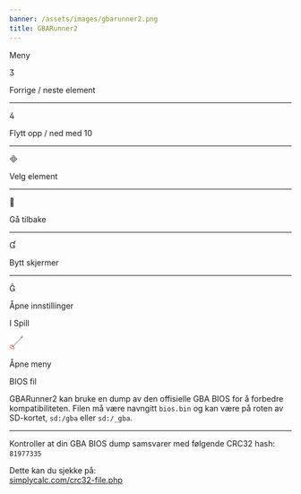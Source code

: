 ```yaml
---
banner: /assets/images/gbarunner2.png
title: GBARunner2
---
```


<div id="menu" class="section-title">Meny</div>
<div class="section-body">
    <div class="button-action-group">
        <p class="button-action button">&#xE07D;</p>
        <p class="button-action-text">Forrige / neste element</p>
    </div>
    <hr>
    <div class="button-action-group">
        <p class="button-action button">&#xE07E;</p>
        <p class="button-action-text">Flytt opp / ned med 10</p>
    </div>
    <hr>
    <div class="button-action-group">
        <p class="button-action button">&#xE000;</p>
        <p class="button-action-text">Velg element</p>
    </div>
    <hr>
    <div class="button-action-group">
        <p class="button-action button">&#xE001;</p>
        <p class="button-action-text">Gå tilbake</p>
    </div>
    <hr>
    <div class="button-action-group">
        <p class="button-action button">&#xE004;</p>
        <p class="button-action-text">Bytt skjermer</p>
    </div>
    <hr>
    <div class="button-action-group">
        <p class="button-action button">&#xE005;</p>
        <p class="button-action-text">Åpne innstillinger</p>
    </div>
</div>
<div id="in-game" class="section-title">I Spill</div>
<div class="section-body">
    <div class="button-action-group">
        <p class="button-action"><img src="/assets/images/tap.png" alt="Trykk på berøringsskjermen"></p>
        <p class="button-action-text">Åpne meny</p>
    </div>
</div>
<div id="bios-file" class="section-title">BIOS fil</div>
<div class="section-body">
    <p>
        GBARunner2 kan bruke en dump av den offisielle GBA BIOS for å forbedre kompatibiliteten. Filen må være navngitt <code>bios.bin</code> og kan være på roten av SD-kortet, <code>sd:/gba</code> eller <code>sd:/_gba</code>.
    </p>
    <hr>
    <p>
        Kontroller at din GBA BIOS dump samsvarer med følgende CRC32 hash: <code>81977335</code>
    </p>
    <p>
        Dette kan du sjekke på:<br><a href="https://simplycalc.com/crc32-file.php">simplycalc.com/crc32-file.php</a>
    </p>
</div>
